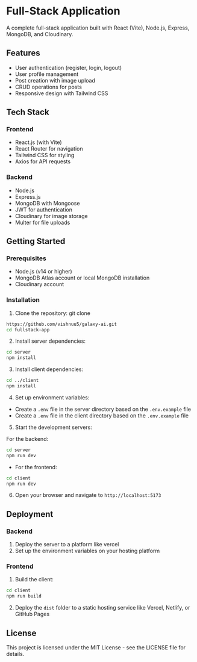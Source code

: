 # Full-Stack Application

A complete full-stack application built with React (Vite), Node.js, Express, MongoDB, and Cloudinary.

## Features

- User authentication (register, login, logout)
- User profile management
- Post creation with image upload
- CRUD operations for posts
- Responsive design with Tailwind CSS

## Tech Stack

### Frontend

- React.js (with Vite)
- React Router for navigation
- Tailwind CSS for styling
- Axios for API requests

### Backend

- Node.js
- Express.js
- MongoDB with Mongoose
- JWT for authentication
- Cloudinary for image storage
- Multer for file uploads

## Getting Started

### Prerequisites

- Node.js (v14 or higher)
- MongoDB Atlas account or local MongoDB installation
- Cloudinary account

### Installation

1. Clone the repository:
   git clone

```bash
https://github.com/vishnuu5/galaxy-ai.git
cd fullstack-app
```

2. Install server dependencies:

```bash
cd server
npm install
```

3. Install client dependencies:

```bash
cd ../client
npm install
```

4. Set up environment variables:

- Create a `.env` file in the server directory based on the `.env.example` file
- Create a `.env` file in the client directory based on the `.env.example` file

5. Start the development servers:

For the backend:

```bash
cd server
npm run dev
```

- For the frontend:

```bash
cd client
npm run dev
```

6. Open your browser and navigate to `http://localhost:5173`

## Deployment

### Backend

1. Deploy the server to a platform like vercel
2. Set up the environment variables on your hosting platform

### Frontend

1. Build the client:

```bash
cd client
npm run build
```

2. Deploy the `dist` folder to a static hosting service like Vercel, Netlify, or GitHub Pages

## License

This project is licensed under the MIT License - see the LICENSE file for details.

